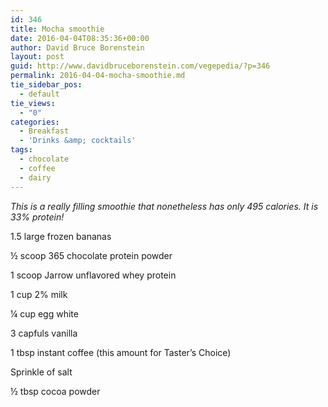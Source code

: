 ```yaml
---
id: 346
title: Mocha smoothie
date: 2016-04-04T08:35:36+00:00
author: David Bruce Borenstein
layout: post
guid: http://www.davidbruceborenstein.com/vegepedia/?p=346
permalink: 2016-04-04-mocha-smoothie.md
tie_sidebar_pos:
  - default
tie_views:
  - "0"
categories:
  - Breakfast
  - 'Drinks &amp; cocktails'
tags:
  - chocolate
  - coffee
  - dairy
---
```

_This is a really filling smoothie that nonetheless has only 495 calories. It is 33% protein!_

1.5 large frozen bananas

½ scoop 365 chocolate protein powder

1 scoop Jarrow unflavored whey protein

1 cup 2% milk

¼ cup egg white

3 capfuls vanilla

1 tbsp instant coffee (this amount for Taster’s Choice)

Sprinkle of salt

½ tbsp cocoa powder
